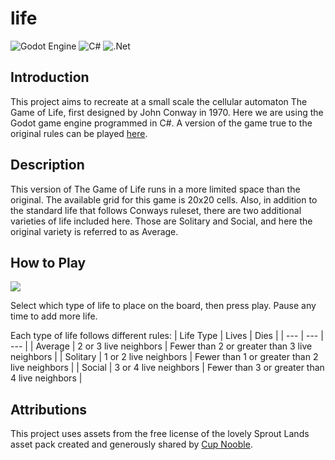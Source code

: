 # life

![Godot Engine](https://img.shields.io/badge/GODOT-%23FFFFFF.svg?style=for-the-badge&logo=godot-engine) 
![C#](https://img.shields.io/badge/c%23-%23239120.svg?style=for-the-badge&logo=csharp&logoColor=white)
![.Net](https://img.shields.io/badge/.NET-5C2D91?style=for-the-badge&logo=.net&logoColor=white)

## Introduction
This project aims to recreate at a small scale the cellular automaton The Game of Life, first designed by John Conway in 1970. Here we are using the Godot game engine programmed in C#. A version of the game true to the original rules can be played [here](https://playgameoflife.com/).

## Description
This version of The Game of Life runs in a more limited space than the original. The available grid for this game is 20x20 cells. Also, in addition to the standard life that follows Conways ruleset, there are two additional varieties of life included here. Those are Solitary and Social, and here the original variety is referred to as Average.

## How to Play
![](https://raw.githubusercontent.com/rjennett/life/refs/heads/main/media/life-demo.gif)

Select which type of life to place on the board, then press play. Pause any time to add more life. 

Each type of life follows different rules:
| Life Type | Lives | Dies |
| --- | --- | --- |
| Average | 2 or 3 live neighbors | Fewer than 2 or greater than 3 live neighbors |
| Solitary | 1 or 2 live neighbors | Fewer than 1 or greater than 2 live neighbors |
| Social | 3 or 4 live neighbors | Fewer than 3 or greater than 4 live neighbors |

## Attributions

This project uses assets from the free license of the lovely Sprout Lands asset pack created and generously shared by [Cup Nooble](https://cupnooble.itch.io/).
